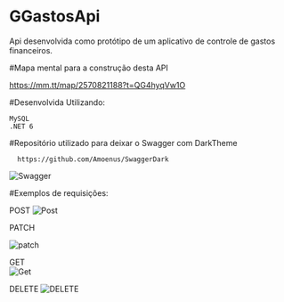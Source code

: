 # GGastosApi

Api desenvolvida como protótipo de um aplicativo de controle de gastos financeiros.


#Mapa mental para a construção desta API
      
   https://mm.tt/map/2570821188?t=QG4hyqVw1O
  



#Desenvolvida Utilizando:
      
    MySQL
    .NET 6
  

#Repositório utilizado para deixar o Swagger com DarkTheme
      
      https://github.com/Amoenus/SwaggerDark  




![Swagger](https://user-images.githubusercontent.com/28299614/216807488-c4cd3f24-004a-4201-9dc7-876fec2dc05a.PNG)


#Exemplos de requisições:

POST
![Post](https://user-images.githubusercontent.com/28299614/216807556-ff60c82b-730c-43fc-af9a-235b4adf2671.PNG)

PATCH

![patch](https://user-images.githubusercontent.com/28299614/216807771-6746b26a-7ad7-4917-abf8-2c6837cbc2a8.PNG)

GET      
![Get](https://user-images.githubusercontent.com/28299614/216807779-4d295ed3-a347-48d2-89dd-8e487a10839d.PNG)

DELETE
![DELETE](https://user-images.githubusercontent.com/28299614/216807804-0b3f481e-1e4b-4e71-ad46-915dce6aeea0.PNG)


